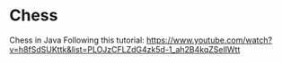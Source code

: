 # Chess
Chess in Java
Following this tutorial: https://www.youtube.com/watch?v=h8fSdSUKttk&list=PLOJzCFLZdG4zk5d-1_ah2B4kqZSeIlWtt
